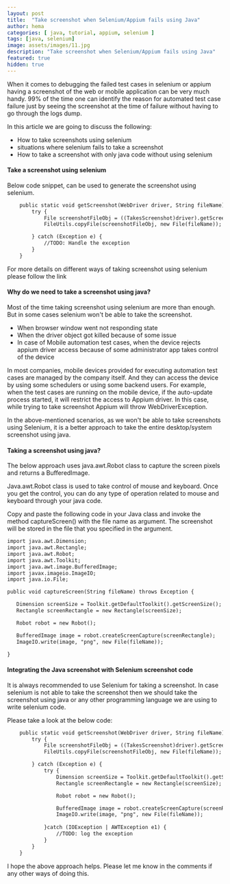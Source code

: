 ```yaml
---
layout: post
title:  "Take screenshot when Selenium/Appium fails using Java"
author: hema
categories: [ java, tutorial, appium, selenium ]
tags: [java, selenium]
image: assets/images/11.jpg
description: "Take screenshot when Selenium/Appium fails using Java"
featured: true
hidden: true
---
```


When it comes to debugging the failed test cases in selenium or appium having a screenshot of the web or mobile application can be very much handy.
99% of the time one can identify the reason for automated test case failure just by seeing the screenshot at the time of failure without having to go through the logs dump.

In this article we are going to discuss the following:
* How to take screenshots using selenium
* situations where selenium fails to take a screenshot
* How to take a screenshot with only java code without using selenium

#### Take a screenshot using selenium

Below code snippet, can be used to generate the screenshot using selenium.

```html
    public static void getScreenshot(WebDriver driver, String fileName) {
        try {
            File screenshotFileObj = ((TakesScreenshot)driver).getScreenshotAs(OutputType.FILE);
            FileUtils.copyFile(screenshotFileObj, new File(fileName));

        } catch (Exception e) {
            //TODO: Handle the exception
        }
    }
```

For more details on different ways of taking screenshot using selenium please follow the link

#### Why do we need to take a screenshot using java?

Most of the time taking screenshot using selenium are more than enough. But in some cases selenium won't be able to take the screenshot.
* When browser window went not responding state
* When the driver object got killed because of some issue
* In case of Mobile automation test cases, when the device rejects appium driver access because of some administrator app takes control of the device

In most companies, mobile devices provided for executing automation test cases are managed by the company itself. And they can access the device by using some schedulers or using some backend users. For example, when the test cases are running on the mobile device, if the auto-update process started, it will restrict the access to Appium driver. In this case, while trying to take screenshot Appium will throw WebDriverException.

In the above-mentioned scenarios, as we won't be able to take screenshots using Selenium, it is a better approach to take the entire desktop/system screenshot using java.  

#### Taking a screenshot using java?

The below approach uses java.awt.Robot class to capture the screen pixels and returns a BufferedImage. 

Java.awt.Robot class is used to take control of mouse and keyboard. Once you get the control, you can do any type of operation related to mouse and keyboard through your java code.

Copy and paste the following code in your Java class and invoke the method captureScreen() with the file name as argument. The screenshot will be stored in the file that you specified in the argument.

```html
import java.awt.Dimension;
import java.awt.Rectangle;
import java.awt.Robot;
import java.awt.Toolkit;
import java.awt.image.BufferedImage;
import javax.imageio.ImageIO;
import java.io.File;

public void captureScreen(String fileName) throws Exception {

   Dimension screenSize = Toolkit.getDefaultToolkit().getScreenSize();
   Rectangle screenRectangle = new Rectangle(screenSize);

   Robot robot = new Robot();

   BufferedImage image = robot.createScreenCapture(screenRectangle);
   ImageIO.write(image, "png", new File(fileName));

}
```

#### Integrating the Java screenshot with Selenium screenshot code

It is always recommended to use Selenium for taking a screenshot. In case selenium is not able to take the screenshot then we should take the screenshot using java or any other programming language we are using to write selenium code.

Please take a look at the below code:

```html
    public static void getScreenshot(WebDriver driver, String fileName) {
        try {
            File screenshotFileObj = ((TakesScreenshot)driver).getScreenshotAs(OutputType.FILE);
            FileUtils.copyFile(screenshotFileObj, new File(fileName));

        } catch (Exception e) {
            try {
                Dimension screenSize = Toolkit.getDefaultToolkit().getScreenSize();
                Rectangle screenRectangle = new Rectangle(screenSize);

                Robot robot = new Robot();

                BufferedImage image = robot.createScreenCapture(screenRectangle);
                ImageIO.write(image, "png", new File(fileName));
                
            }catch (IOException | AWTException e1) {
                //TODO: log the exception
            }
        }
    }
```

I hope the above approach helps. Please let me know in the comments if any other ways of doing this.

